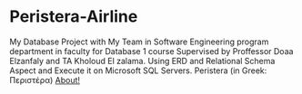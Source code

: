 # Peristera-Airline
My Database Project with My Team in Software Engineering program department in faculty for Database 1 course Supervised by Proffessor Doaa Elzanfaly and TA Kholoud El zalama. Using ERD and Relational Schema Aspect and Execute it on Microsoft SQL Servers.
Peristera (in Greek: Περιστέρα) <a href="https://es.wikipedia.org/wiki/Historia_de_la_aviaci%C3%B3n#Antig%C3%BCedad-siglo_XVIII:_Primeros_dise%C3%B1os_y_teor%C3%ADas">About!</a>

